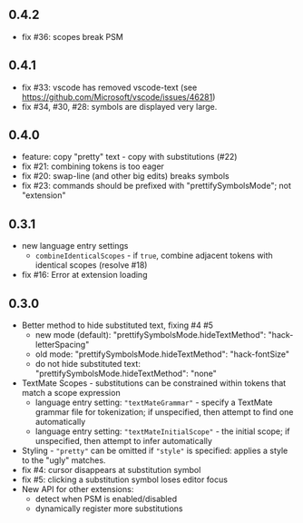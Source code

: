 ## 0.4.2
* fix #36: scopes break PSM

## 0.4.1
* fix #33: vscode has removed vscode-text (see https://github.com/Microsoft/vscode/issues/46281)
* fix #34, #30, #28: symbols are displayed very large.

## 0.4.0
* feature: copy "pretty" text - copy with substitutions (#22)
* fix #21: combining tokens is too eager
* fix #20: swap-line (and other big edits) breaks symbols
* fix #23: commands should be prefixed with "prettifySymbolsMode"; not "extension"

## 0.3.1
* new language entry settings
    * `combineIdenticalScopes` - if `true`, combine adjacent tokens with identical scopes (resolve #18)
* fix #16: Error at extension loading

## 0.3.0
* Better method to hide substituted text, fixing #4 #5
    * new mode (default): "prettifySymbolsMode.hideTextMethod": "hack-letterSpacing"
    * old mode: "prettifySymbolsMode.hideTextMethod": "hack-fontSize"
    * do not hide substituted text: "prettifySymbolsMode.hideTextMethod": "none"
* TextMate Scopes - substitutions can be constrained within tokens that match a scope expression
    * language entry setting: `"textMateGrammar"` - specify a TextMate grammar file for tokenization; if unspecified, then attempt to find one automatically
    * language entry setting: `"textMateInitialScope"` - the initial scope; if unspecified, then attempt to infer automatically
* Styling - `"pretty"` can be omitted if `"style"` is specified: applies a style to the "ugly" matches.
* fix #4: cursor disappears at substitution symbol
* fix #5: clicking a substitution symbol loses editor focus
* New API for other extensions:
    * detect when PSM is enabled/disabled
    * dynamically register more substitutions
